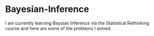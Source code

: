# Bayesian-Inference

I am currently learning Baysian Inference via the Statistical Rethinking course and here are some of the problems I solved.

